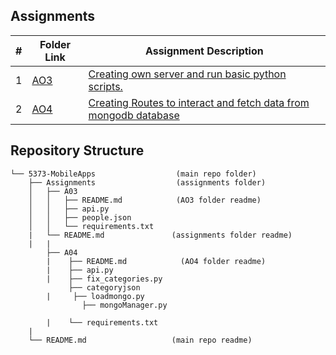 ##  Assignments

|   #   | Folder Link                   | Assignment Description                                                             |
| :---: | ----------------------------- | -----------------------------------------------------------------------------------|
|   1   | [AO3](./AO3)      | [Creating own server and run basic python scripts.](./AO3/README.md)                           |
|   2   | [AO4](./AO4)      | [Creating Routes to interact and fetch data from mongodb database](./AO4/README.md)            |


##  Repository Structure
```tree
└── 5373-MobileApps                  (main repo folder)
    ├── Assignments                  (assignments folder)                   
    │   ├── A03
    │   │   ├── README.md            (AO3 folder readme)
    │   │   ├── api.py
    │   │   ├── people.json
    │   │   └── requirements.txt
    |   └── README.md               (assignments folder readme)
    |   |
        ├── A04
        |    ├── README.md            (AO4 folder readme)
        |    ├── api.py
        |    ├── fix_categories.py
             ├── categoryjson
        |     ├── loadmongo.py
                ├── mongoManager.py

        |    └── requirements.txt
    |
    └── README.md                   (main repo readme)




